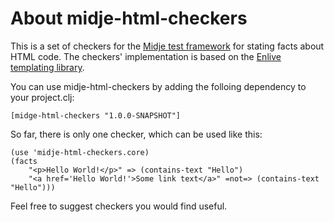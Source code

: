 About midje-html-checkers
=========================
This is a set of checkers for the [Midje test
framework](https://github.com/marick/Midje) for stating facts about
HTML code. The checkers' implementation is based on the [Enlive
templating library](https://github.com/cgrand/enlive).

You can use midje-html-checkers by adding the folloing dependency to
your project.clj:

    [midge-html-checkers "1.0.0-SNAPSHOT"]

So far, there is only one checker, which can be used like this:

    (use 'midje-html-checkers.core)
    (facts
        "<p>Hello World!</p>" => (contains-text "Hello")
        "<a href='Hello World!'>Some link text</a>" =not=> (contains-text "Hello")))

Feel free to suggest checkers you would find useful.

